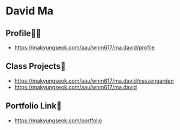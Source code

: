 # David Ma

## Profile👋🏻

- https://makyungseok.com/aau/wnm617/ma.david/profile

## Class Projects📱

- https://makyungseok.com/aau/wnm617/ma.david/csszengarden
- https://makyungseok.com/aau/wnm617/ma.david

## Portfolio Link💼

- https://makyungseok.com/portfolio
